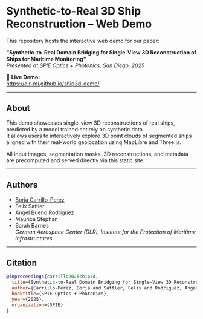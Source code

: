 # Synthetic-to-Real 3D Ship Reconstruction – Web Demo

This repository hosts the interactive web demo for our paper:

**"Synthetic-to-Real Domain Bridging for Single-View 3D Reconstruction of Ships for Maritime Monitoring"**  
*Presented at SPIE Optics + Photonics, San Diego, 2025*

🔗 **Live Demo:**  
https://dlr-mi.github.io/ship3d-demo/

---

## About

This demo showcases single-view 3D reconstructions of real ships, predicted by a model trained entirely on synthetic data.  
It allows users to interactively explore 3D point clouds of segmented ships aligned with their real-world geolocation using MapLibre and Three.js.

All input images, segmentation masks, 3D reconstructions, and metadata are precomputed and served directly via this static site.

---

## Authors

- [Borja Carrillo-Perez](https://scholar.google.com/citations?user=kF6e-FMAAAAJ&hl=en)  
- Felix Sattler  
- Angel Bueno Rodriguez  
- Maurice Stephan  
- Sarah Barnes  
*German Aerospace Center (DLR), Institute for the Protection of Maritime Infrastructures*

---

## Citation

```bibtex
@inproceedings{carrillo2025ship3d,
  title={Synthetic-to-Real Domain Bridging for Single-View 3D Reconstruction of Ships for Maritime Monitoring},
  author={Carrillo-Perez, Borja and Sattler, Felix and Rodriguez, Angel Bueno and Stephan, Maurice and Barnes, Sarah},
  booktitle={SPIE Optics + Photonics},
  year={2025},
  organization={SPIE}
}
